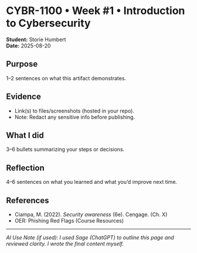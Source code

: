 # CYBR-1100 • Week #1 • Introduction to Cybersecurity
 
**Student:** Storie Humbert  
**Date:** 2025-08-20
 
## Purpose
1–2 sentences on what this artifact demonstrates.
 
## Evidence
- Link(s) to files/screenshots (hosted in your repo).  
- Note: Redact any sensitive info before publishing.
 
## What I did
3–6 bullets summarizing your steps or decisions.
 
## Reflection
4–6 sentences on what you learned and what you’d improve next time.
 
## References
- Ciampa, M. (2022). *Security awareness* (6e). Cengage. (Ch. X)  
- OER: Phishing Red Flags (Course Resources)
 
---
*AI Use Note (if used): I used Sage (ChatGPT) to outline this page and reviewed clarity. I wrote the final content myself.*
